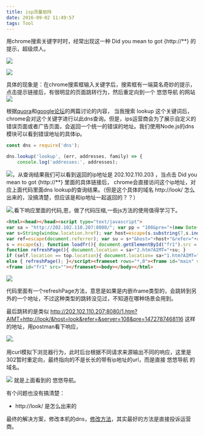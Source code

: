 ```yaml
---
title: isp流量劫持
date: 2016-09-02 11:49:57
tags: Tool
---
```



用chrome搜索关键字时时，经常出现这一种 Did you mean to got {http://**} 的提示，超级烦人。

 <!-- more -->


![](https://cloud.githubusercontent.com/assets/7932380/18192123/c90a387e-7103-11e6-80c4-d68ceb5e23ec.png)

![](https://cloud.githubusercontent.com/assets/7932380/18192171/62fab40e-7104-11e6-9a82-942ff9863cfe.png)


具体的现象是：在chrome搜索框输入关键字后，搜索框有一端莫名奇妙的提示，点击提示链接后，有很明显的页面跳转行为，然后重定向到一个 悠悠导航 的网站
![](https://cloud.githubusercontent.com/assets/7932380/18192193/a3f87928-7104-11e6-96a1-26432cfddf0c.png)


根据[quora](https://www.quora.com/How-can-I-get-Chrome-to-stop-asking-Did-you-mean-to-go-to)和[google论坛](https://productforums.google.com/forum/#!topic/chrome/LGepU6tPPWs)的两篇讨论的内容，
当我搜索 lookup 这个关键词后，chrome会对这个关键字进行以此dns查询。但是，ips运营商会为了展示自定义的错误页面或者广告页面，会返回一个统一的错误的地址。我们使用Node.js的dns模块可以看到错误地址的具体ip。

``` js
const dns = require('dns');

dns.lookup('lookup', (err, addresses, family) => {
    console.log('addresses:', addresses);
```
![](https://cloud.githubusercontent.com/assets/7932380/18192466/10c57022-7107-11e6-9d40-44c96cd0d14d.png)，从查询结果我们可以看到返回的ip地址是 202.102.110.203 ，当点击 Did you mean to got {http://**} 里面的具体链接后，
chrome会直接访问这个ip地址，对应上面代码里面dns lookup的查询结果。（但是这个具体的域名 http://look/ 怎么出来的，没搞清楚，但应该是和ip地址一起返回的？？）

![](https://cloud.githubusercontent.com/assets/7932380/18192500/7507f5fa-7107-11e6-83d6-d8c701aa0984.png),看下响应里面的代码,恩，做了代码压缩,一些js方法的使用值得学习下。
``` html
<html><head></head><script type="text/javascript">
var sa = "http://202.102.110.207:8080/"; var pp = "108&pre="+(new Date()).getTime();
var s=String(window.location.href); var host=escape(s.substring(7,s.indexOf('/',7)));
var ref=escape(document.referrer); var su = s+"&host="+host+"&refer="+ref+"&server="+pp;
s = escape(s); function loadfr(){ document.getElementById("fr1").src = sa+"3.htm?AIMT="+su; }
function refreshPage(){ document.location = sa+"2.htm?AIMT="+su; }
if (self.location == top.location){ document.location= sa+"1.htm?AIMT="+su; }
else { refreshPage(); }</script><frameset rows="*,0"><frame id="main" src="">
<frame id="fr1" src=""></frameset><body></body></html>
```
![](https://cloud.githubusercontent.com/assets/7932380/18192580/2aa62260-7108-11e6-97b6-40c52b4d1e82.png)

代码里面有一个refreshPage方法，意思是如果是内嵌iframe类型的，会跳转到另外的一个地址，不过这种类型的跳转没见过，不知道在哪种场景会用到。


最后跳转的是类似 http://202.102.110.207:8080/1.htm?AIMT=http://look/&host=look&refer=&server=108&pre=1472787468116 这样的地址，用postman看下响应，

![](https://cloud.githubusercontent.com/assets/7932380/18192973/9e289fc6-710b-11e6-81d6-cca098a679d5.png).

用curl模拟下浏览器行为，此时后台根据不同请求来源输出不同的响应，这里是302暂时重定向，最终指向的不是长长的带有ip地址的url，而是直接 悠悠导航 的域名。

![](https://cloud.githubusercontent.com/assets/7932380/18193238/2953c7fe-710e-11e6-82de-fd466a514757.png)
 就是上面看到的 悠悠导航。



 有个问题也没有搞清楚：
 - http://look/ 是怎么出来的



最终的解决方案，修改本机的dns，[修改方法](https://developers.google.com/speed/public-dns/docs/using?csw=1)，其实最好的方法是直接投诉运营商。







